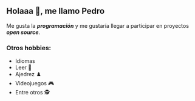 ## Holaaa 👋, me llamo Pedro

<!--
**PetF47/PetF47** is a ✨ _special_ ✨ repository because its `README.md` (this file) appears on your GitHub profile.

Here are some ideas to get you started:

- 🔭 I’m currently working on ...
- 🌱 I’m currently learning ...
- 👯 I’m looking to collaborate on ...
- 🤔 I’m looking for help with ...
- 💬 Ask me about ...
- 📫 How to reach me: ...
- 😄 Pronouns: ...
- ⚡ Fun fact: ...
-->

Me gusta la **_programación_** y me gustaría llegar a participar en proyectos **_open source_**.

### Otros hobbies:
* Idiomas
* Leer 📖
* Ajedrez ♟️
* Videojuegos 🎮
* Entre otros 🕵️
